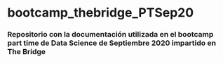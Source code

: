 # bootcamp_thebridge_PTSep20


### Repositorio con la documentación utilizada en el bootcamp part time de Data Science de Septiembre 2020 impartido en The Bridge
